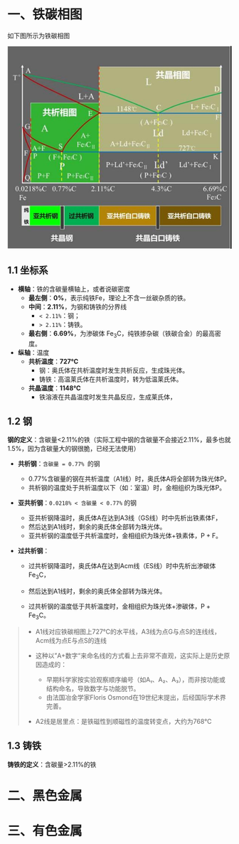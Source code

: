 # 一、铁碳相图

如下图所示为铁碳相图

![](铁碳相图.jpg)

## 1.1 **坐标系**

- **横轴**：铁的含碳量横轴上，或者说碳密度
  - **最左侧**：**0%**，表示纯铁$\text{Fe}$，理论上不含一丝碳杂质的铁。
  - **中间**：**2.11%**，为钢和铸铁的分界线
    - `< 2.11%`：钢；
    - `> 2.11%`：铸铁。
  - **最右侧**：**6.69%**，为渗碳体 $\text{Fe}_3\text{C}$，纯铁掺杂碳（铁碳合金）的最高密度。
- **纵轴**：温度
  - **共析温度**：**727℃**
    - 钢：奥氏体在共析温度时发生共析反应，生成珠光体。
    - 铸铁：高温莱氏体在共析温度时，转为低温莱氏体。
  - **共晶温度**：**1148℃**
    - 铁溶液在共晶温度时发生共晶反应，生成莱氏体，

## 1.2 **钢**

**钢的定义**：含碳量<2.11%的铁（实际工程中钢的含碳量不会接近2.11%，最多也就1.5%，因为含碳量大的钢很脆，已经无法使用）

- **共析钢**：`含碳量 = 0.77% `的钢

  - 0.77%含碳量的钢在共析温度（A1线）时，奥氏体$\text{A}$将全部转为珠光体$\text{P}$。
  - 共析钢的温度处于共析温度以下（如：室温）时，金相组织为珠光体$\text{P}$。

- **亚共析钢**：`0.0218% < 含碳量 < 0.77%` 的钢

  - 亚共析钢降温时，奥氏体$\text{A}$在达到A3线（GS线）时中先析出铁素体$\text{F}$，
  - 然后达到A1线时，剩余的奥氏体全部转为珠光体。
  - 亚共析钢的温度低于共析温度时，金相组织为珠光体+铁素体，$\text{P} + \text{F}$。

- **过共析钢**：

  - 过共析钢降温时，奥氏体$\text{A}$在达到Acm线（ES线）时中先析出渗碳体$\text{Fe}_3\text{C}$，

  - 然后达到A1线时，剩余的奥氏体全部转为珠光体。

  - 过共析钢的温度低于共析温度时，金相组织为珠光体+渗碳体，$\text{P} + \text{Fe}_3\text{C}$。

    

> - A1线对应铁碳相图上727℃的水平线，A3线为点G与点S的连线线，Acm线为点E与点S的连线
>
> - 这种以”A+数字“来命名线的方式看上去非常不直观，这实际上是历史原因造成的：
>   - 早期科学家按实验观察顺序编号（如A₁、A₂、A₃），而非按功能或结构命名，导致数字与功能脱节。
>   - 由法国冶金学家Floris Osmond在19世纪末提出，后经国际学术界完善。
> - A2线是居里点：是铁磁性到顺磁性的温度转变点，大约为768℃

## 1.3 铸铁

**铸铁的定义**：含碳量>2.11%的铁



# 二、黑色金属

# 三、有色金属